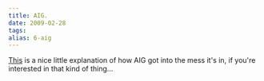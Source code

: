 ```yaml
---
title: AIG.
date: 2009-02-28
tags: 
alias: 6-aig
---
```


[This](http://http://www.nytimes.com/2009/02/28/business/28nocera.html?pagewanted=1&_r=1&partner=rss&emc=rss) is a nice little explanation of how AIG got into the mess it's in, if you're interested in that kind of thing...